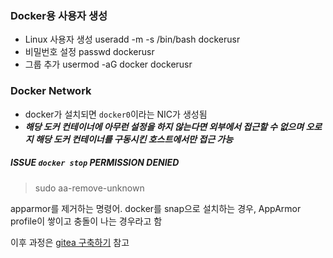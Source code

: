 ### Docker용 사용자 생성
- Linux 사용자 생성
useradd -m -s /bin/bash dockerusr
- 비밀번호 설정
passwd dockerusr
- 그룹 추가
usermod -aG docker dockerusr

### Docker Network
- docker가 설치되면 `docker0`이라는 NIC가 생성됨
- _**해당 도커 컨테이너에 아무런 설정을 하지 않는다면 외부에서 접근할 수 없으며 오로지 해당 도커 컨테이너를 구동시킨 호스트에서만 접근 가능**_

##### ISSUE `docker stop` PERMISSION DENIED
> sudo aa-remove-unknown

apparmor를 제거하는 명령어.
docker를 snap으로 설치하는 경우, AppArmor profile이 쌓이고 충돌이 나는 경우라고 함

이후 과정은 [gitea 구축하기](https://medium.com/@dudwls96/gitea-runner-%ED%86%B5%ED%95%9C-gitea-actions-%EA%B5%AC%EC%84%B1%ED%95%98%EA%B8%B0-9f7f7544ee8e) 참고

